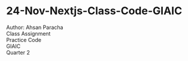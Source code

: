 # 24-Nov-Nextjs-Class-Code-GIAIC
Author: Ahsan Paracha
<br>
Class Assignment
<br>
Practice Code
<br>
GIAIC <br> Quarter 2
